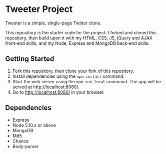 # Tweeter Project

Tweeter is a simple, single-page Twitter clone.

This repository is the starter code for the project: I forked and cloned this repository, then build upon it with my HTML, CSS, JS, jQuery and AJAX front-end skills, and my Node, Express and MongoDB back-end skills.

## Getting Started

1. Fork this repository, then clone your fork of this repository.
2. Install dependencies using the `npm install` command.
3. Start the web server using the `npm run local` command. The app will be served at <http://localhost:8080/>.
4. Go to <http://localhost:8080/> in your browser.

## Dependencies

- Express
- Node 5.10.x or above
- MongoDB
- Md5
- Chance
- Body-parser
